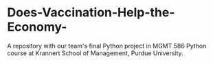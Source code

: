 # Does-Vaccination-Help-the-Economy-
A repository with our team's final Python project in MGMT 586 Python course at Krannert School of Management, Purdue University.

